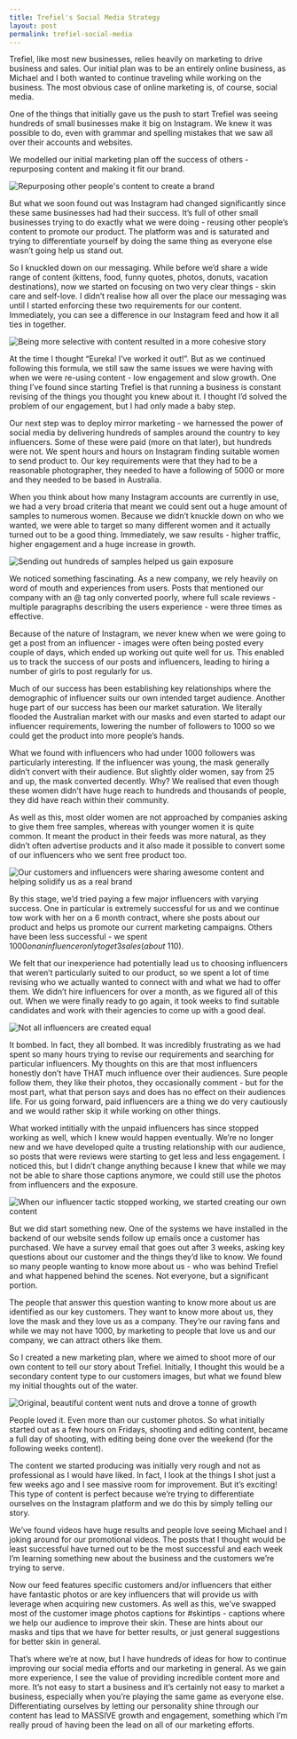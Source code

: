 ```yaml
---
title: Trefiel's Social Media Strategy
layout: post
permalink: trefiel-social-media
---
```


Trefiel, like most new businesses, relies heavily on marketing to drive business and sales. Our initial plan was to be an entirely online business, as Michael and I both wanted to continue traveling while working on the business. The most obvious case of online marketing is, of course, social media.

One of the things that initially gave us the push to start Trefiel was seeing hundreds of small businesses make it big on Instagram. We knew it was possible to do, even with grammar and spelling mistakes that we saw all over their accounts and websites.

We modelled our initial marketing plan off the success of others - repurposing content and making it fit our brand.

![Repurposing other people's content to create a brand](/assets/images/social-media/repurosed-content.png)

But what we soon found out was Instagram had changed significantly since these same businesses had had their success. It’s full of other small businesses trying to do exactly what we were doing - reusing other people’s content to promote our product. The platform was and is saturated and trying to differentiate yourself by doing the same thing as everyone else wasn’t going help us stand out.

So I knuckled down on our messaging. While before we’d share a wide range of content (kittens, food, funny quotes, photos, donuts, vacation destinations), now we started on focusing on two very clear things - skin care and self-love. I didn’t realise how all over the place our messaging was until I started enforcing these two requirements for our content. Immediately, you can see a difference in our Instagram feed and how it all ties in together.

![Being more selective with content resulted in a more cohesive story](/assets/images/social-media/selective-content.png)

At the time I thought “Eureka! I’ve worked it out!”. But as we continued following this formula, we still saw the same issues we were having with when we were re-using content - low engagement and slow growth. One thing I’ve found since starting Trefiel is that running a business is constant revising of the things you thought you knew about it. I thought I’d solved the problem of our engagement, but I had only made a baby step.

Our next step was to deploy mirror marketing - we harnessed the power of social media by delivering hundreds of samples around the country to key influencers. Some of these were paid (more on that later), but hundreds were not. We spent hours and hours on Instagram finding suitable women to send product to. Our key requirements were that they had to be a reasonable photographer, they needed to have a following of 5000 or more and they needed to be based in Australia.

When you think about how many Instagram accounts are currently in use, we had a very broad criteria that meant we could sent out a huge amount of samples to numerous women. Because we didn’t knuckle down on who we wanted, we were able to target so many different women and it actually turned out to be a good thing. Immediately, we saw results - higher traffic, higher engagement and a huge increase in growth.

![Sending out hundreds of samples helped us gain exposure](/assets/images/social-media/influencer-content.png)

We noticed something fascinating. As a new company, we rely heavily on word of mouth and experiences from users. Posts that mentioned our company with an @ tag only converted poorly, where full scale reviews - multiple paragraphs describing the users experience - were three times as effective.

Because of the nature of Instagram, we never knew when we were going to get a post from an influencer - images were often being posted every couple of days, which ended up working out quite well for us. This enabled us to track the success of our posts and influencers, leading to hiring a number of girls to post regularly for us.

Much of our success has been establishing key relationships where the demographic of influencer suits our own intended target audience. Another huge part of our success has been our market saturation. We literally flooded the Australian market with our masks and even started to adapt our influencer requirements, lowering the number of followers to 1000 so we could get the product into more people’s hands.

What we found with influencers who had under 1000 followers was particularly interesting. If the influencer was young, the mask generally didn’t convert with their audience. But slightly older women, say from 25 and up, the mask converted decently. Why? We realised that even though these women didn’t have huge reach to hundreds and thousands of people, they did have reach within their community.

 As well as this, most older women are not approached by companies asking to give them free samples, whereas with younger women it is quite common. It meant the product in their feeds was more natural, as they didn’t often advertise products and it also made it possible to convert some of our influencers who we sent free product too.

![Our customers and influencers were sharing awesome content and helping solidify us as a real brand](/assets/images/social-media/customers.png)

By this stage, we’d tried paying a few major influencers with varying success. One in particular is extremely successful for us and we continue tow work with her on a 6 month contract, where she posts about our product and helps us promote our current marketing campaigns. Others have been less successful - we spent $1000 on an influencer only to get 3 sales (about ~$110).

We felt that our inexperience had potentially lead us to choosing influencers that weren’t particularly suited to our product, so we spent a lot of time revising who we actually wanted to connect with and what we had to offer them. We didn’t hire influencers for over a month, as we figured all of this out. When we were finally ready to go again, it took weeks to find suitable candidates and work with their agencies to come up with a good deal.

![Not all influencers are created equal](/assets/images/social-media/customerss.png)

It bombed. In fact, they all bombed. It was incredibly frustrating as we had spent so many hours trying to revise our requirements and searching for particular influencers. My thoughts on this are that most influencers honestly don’t have THAT much influence over their audiences. Sure people follow them, they like their photos, they occasionally comment - but for the most part, what that person says and does has no effect on their audiences life. For us going forward, paid influencers are a thing we do very cautiously and we would rather skip it while working on other things.

What worked intitially with the unpaid influencers has since stopped working as well, which I knew would happen eventually. We’re no longer new and we have developed quite a trusting relationship with our audience, so posts that were reviews were starting to get less and less engagement. I noticed this, but I didn’t change anything because I knew that while we may not be able to share those captions anymore, we could still use the photos from influencers and the exposure.

![When our influencer tactic stopped working, we started creating our own content](/assets/images/social-media/creative-content-b.png)

But we did start something new. One of the systems we have installed in the backend of our website sends follow up emails once a customer has purchased. We have a survey email that goes out after 3 weeks, asking key questions about our customer and the things they’d like to know. We found so many people wanting to know more about us - who was behind Trefiel and what happened behind the scenes. Not everyone, but a significant portion.

The people that answer this question wanting to know more about us are identified as our key customers. They want to know more about us, they love the mask and they love us as a company. They’re our raving fans and while we may not have 1000, by marketing to people that love us and our company, we can attract others like them.

So I created a new marketing plan, where we aimed to shoot more of our own content to tell our story about Trefiel. Initially, I thought this would be a secondary content type to our customers images, but what we found blew my initial thoughts out of the water.

![Original, beautiful content went nuts and drove a tonne of growth](/assets/images/social-media/creative-content.png)

People loved it. Even more than our customer photos. So what initially started out as a few hours on Fridays, shooting and editing content, became a full day of shooting, with editing being done over the weekend (for the following weeks content).

The content we started producing was initially very rough and not as professional as I would have liked. In fact, I look at the things I shot just a few weeks ago and I see massive room for improvement. But it’s exciting! This type of content is perfect because we’re trying to differentiate ourselves on the Instagram platform and we do this by simply telling our story.

We’ve found videos have huge results and people love seeing Michael and I joking around for our promotional videos. The posts that I thought would be least successful have turned out to be the most successful and each week I’m learning something new about the business and the customers we’re trying to serve.

Now our feed features specific customers and/or influencers that either have fantastic photos or are key influencers that will provide us with leverage when acquiring new customers. As well as this, we’ve swapped most of the customer image photos captions for #skintips - captions where we help our audience to improve their skin. These are hints about our masks and tips that we have for better results, or just general suggestions for better skin in general.

That’s where we’re at now, but I have hundreds of ideas for how to continue improving our social media efforts and our marketing in general. As we gain more experience, I see the value of providing incredible content more and more. It’s not easy to start a business and it’s certainly not easy to market a business, especially when you’re playing the same game as everyone else. Differentiating ourselves by letting our personality shine through our content has lead to MASSIVE growth and engagement, something which I’m really proud of having been the lead on all of our marketing efforts.
